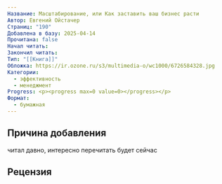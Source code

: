 ```yaml
---
Название: Масштабирование, или Как заставить ваш бизнес расти
Автор: Евгений Ойстачер
Страниц: "190"
Добавлена в базу: 2025-04-14
Прочитана: false
Начал читать: 
Закончил читать: 
Тип: "[[Книга]]"
Обложка: https://ir.ozone.ru/s3/multimedia-o/wc1000/6726584328.jpg
Категории:
  - эффективность
  - менеджмент
Progress: <p><progress max=0 value=0></progress></p>
Формат:
  - бумажная
---
```

## Причина добавления

читал давно, интересно перечитать будет сейчас

## Рецензия
